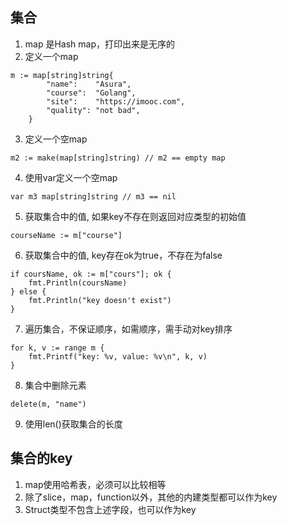 ## 集合
1. map 是Hash map，打印出来是无序的
2. 定义一个map
```
m := map[string]string{
        "name":    "Asura",
        "course":  "Golang",
        "site":    "https://imooc.com",
        "quality": "not bad",
    }
```
3. 定义一个空map
```
m2 := make(map[string]string) // m2 == empty map
```
4. 使用var定义一个空map
```
var m3 map[string]string // m3 == nil
```
5. 获取集合中的值, 如果key不存在则返回对应类型的初始值
```
courseName := m["course"]
```
6. 获取集合中的值, key存在ok为true，不存在为false
```
if coursName, ok := m["cours"]; ok {
    fmt.Println(coursName)
} else {
    fmt.Println("key doesn't exist")
}
```
7. 遍历集合，不保证顺序，如需顺序，需手动对key排序
```
for k, v := range m {
    fmt.Printf("key: %v, value: %v\n", k, v)
}
```
8. 集合中删除元素
```
delete(m, "name")
```
9. 使用len()获取集合的长度

## 集合的key
1. map使用哈希表，必须可以比较相等
2. 除了slice，map，function以外，其他的内建类型都可以作为key
3. Struct类型不包含上述字段，也可以作为key
